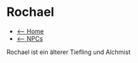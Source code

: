 # Rochael

- [<-- Home](../index.md)
- [<-- NPCs](index.md)

Rochael ist ein älterer Tiefling und Alchmist
